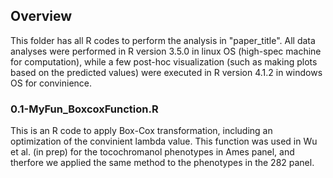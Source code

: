## Overview 
This folder has all R codes to perform the analysis in "paper_title". All data analyses were performed in R version 3.5.0 in linux OS (high-spec machine for computation), while a few post-hoc visualization (such as making plots based on the predicted values) were executed in R version 4.1.2 in windows OS for convinience.

### 0.1-MyFun_BoxcoxFunction.R
This is an R code to apply Box-Cox transformation, including an optimization of the convinient lambda value. This function was used in Wu et al. (in prep) for the tocochromanol phenotypes in Ames panel, and therfore we applied the same method to the phenotypes in the 282 panel.





